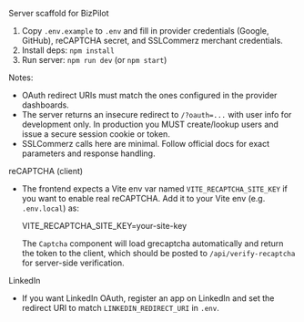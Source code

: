 Server scaffold for BizPilot

1. Copy `.env.example` to `.env` and fill in provider credentials (Google, GitHub), reCAPTCHA secret, and SSLCommerz merchant credentials.
2. Install deps: `npm install`
3. Run server: `npm run dev` (or `npm start`)

Notes:
- OAuth redirect URIs must match the ones configured in the provider dashboards.
- The server returns an insecure redirect to `/?oauth=...` with user info for development only. In production you MUST create/lookup users and issue a secure session cookie or token.
- SSLCommerz calls here are minimal. Follow official docs for exact parameters and response handling.

reCAPTCHA (client)
- The frontend expects a Vite env var named `VITE_RECAPTCHA_SITE_KEY` if you want to enable real reCAPTCHA. Add it to your Vite env (e.g. `.env.local`) as:

	VITE_RECAPTCHA_SITE_KEY=your-site-key

	The `Captcha` component will load grecaptcha automatically and return the token to the client, which should be posted to `/api/verify-recaptcha` for server-side verification.

LinkedIn
- If you want LinkedIn OAuth, register an app on LinkedIn and set the redirect URI to match `LINKEDIN_REDIRECT_URI` in `.env`.


